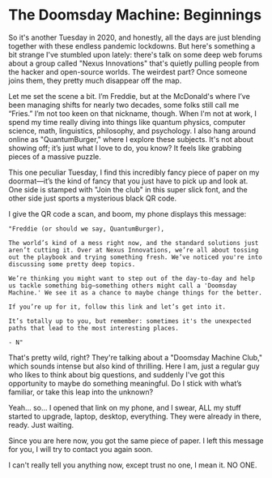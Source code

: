 # The Doomsday Machine: Beginnings

So it's another Tuesday in 2020, and honestly, all the days are just blending together with these endless pandemic lockdowns. But here's something a bit strange I've stumbled upon lately: there's talk on some deep web forums about a group called "Nexus Innovations" that's quietly pulling people from the hacker and open-source worlds. The weirdest part? Once someone joins them, they pretty much disappear off the map.

Let me set the scene a bit. I’m Freddie, but at the McDonald's where I’ve been managing shifts for nearly two decades, some folks still call me “Fries.” I’m not too keen on that nickname, though. When I'm not at work, I spend my time really diving into things like quantum physics, computer science, math, linguistics, philosophy, and psychology. I also hang around online as "QuantumBurger," where I explore these subjects. It's not about showing off; it’s just what I love to do, you know? It feels like grabbing pieces of a massive puzzle.

This one peculiar Tuesday, I find this incredibly fancy piece of paper on my doormat—it’s the kind of fancy that you just have to pick up and look at. One side is stamped with "Join the club" in this super slick font, and the other side just sports a mysterious black QR code.

I give the QR code a scan, and boom, my phone displays this message:

```
"Freddie (or should we say, QuantumBurger),

The world’s kind of a mess right now, and the standard solutions just aren’t cutting it. Over at Nexus Innovations, we’re all about tossing out the playbook and trying something fresh. We’ve noticed you're into discussing some pretty deep topics.

We’re thinking you might want to step out of the day-to-day and help us tackle something big—something others might call a 'Doomsday Machine.' We see it as a chance to maybe change things for the better.

If you’re up for it, follow this link and let’s get into it.

It’s totally up to you, but remember: sometimes it's the unexpected paths that lead to the most interesting places.

- N"
```

That's pretty wild, right? They're talking about a "Doomsday Machine Club," which sounds intense but also kind of thrilling. Here I am, just a regular guy who likes to think about big questions, and suddenly I've got this opportunity to maybe do something meaningful. Do I stick with what’s familiar, or take this leap into the unknown? 

Yeah... so... I opened that link on my phone, and I swear, ALL my stuff started to upgrade, laptop, desktop, everything. They were already in there, ready. Just waiting.

Since you are here now, you got the same piece of paper. I left this message for you, I will try to contact you again soon. 

I can't really tell you anything now, except trust no one, I mean it. NO ONE.